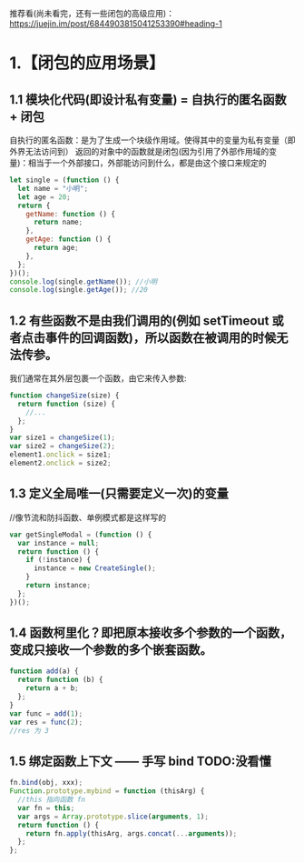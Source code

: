 推荐看(尚未看完，还有一些闭包的高级应用)：https://juejin.im/post/6844903815041253390#heading-1

# 1.【闭包的应用场景】

## 1.1 模块化代码(即设计私有变量) = 自执行的匿名函数 + 闭包

自执行的匿名函数：是为了生成一个块级作用域。使得其中的变量为私有变量（即外界无法访问到）
返回的对象中的函数就是闭包(因为引用了外部作用域的变量)：相当于一个外部接口，外部能访问到什么，都是由这个接口来规定的

```js
let single = (function () {
  let name = "小明";
  let age = 20;
  return {
    getName: function () {
      return name;
    },
    getAge: function () {
      return age;
    },
  };
})();
console.log(single.getName()); //小明
console.log(single.getAge()); //20
```

## 1.2 有些函数不是由我们调用的(例如 setTimeout 或者点击事件的回调函数)，所以函数在被调用的时候无法传参。

我们通常在其外层包裹一个函数，由它来传入参数:

```js
function changeSize(size) {
  return function (size) {
    //...
  };
}
var size1 = changeSize(1);
var size2 = changeSize(2);
element1.onclick = size1;
element2.onclick = size2;
```

## 1.3 定义全局唯一(只需要定义一次)的变量

//像节流和防抖函数、单例模式都是这样写的

```js
var getSingleModal = (function () {
  var instance = null;
  return function () {
    if (!instance) {
      instance = new CreateSingle();
    }
    return instance;
  };
})();
```

## 1.4 函数柯里化？即把原本接收多个参数的一个函数，变成只接收一个参数的多个嵌套函数。

```js
function add(a) {
  return function (b) {
    return a + b;
  };
}
var func = add(1);
var res = func(2);
//res 为 3
```

## 1.5 绑定函数上下文 —— 手写 bind TODO:没看懂

```js
fn.bind(obj, xxx);
Function.prototype.mybind = function (thisArg) {
  //this 指向函数 fn
  var fn = this;
  var args = Array.prototype.slice(arguments, 1);
  return function () {
    return fn.apply(thisArg, args.concat(...arguments));
  };
};
```
